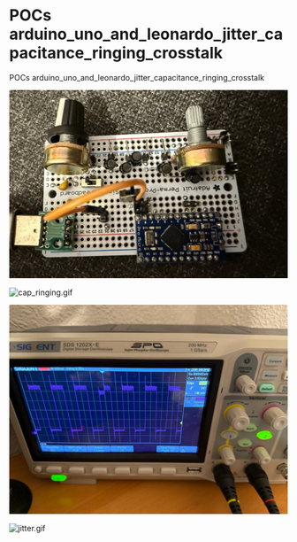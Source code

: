 # POCs arduino_uno_and_leonardo_jitter_capacitance_ringing_crosstalk
POCs arduino_uno_and_leonardo_jitter_capacitance_ringing_crosstalk

![board.jpg](newboard.jpg)  

![cap_ringing.gif](cap_ringing.gif)  

![crosstalk.jpg](crosstalk.jpg)  

![jitter.gif](jitter.gif)  

